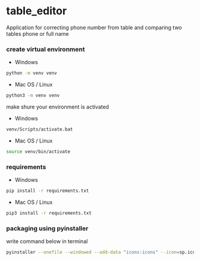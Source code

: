 # table_editor
Application for correcting phone number from table and comparing two tables phone or full name

### create virtual environment
* Windows
```bash
python -m venv venv
```
* Mac OS / Linux
```bash
python3 -m venv venv
```

make shure your environment is activated

* Windows
```bash
venv/Scripts/activate.bat
```
* Mac OS / Linux
```bash
source venv/bin/activate
```

### requirements

* Windows
```bash
pip install -r requirements.txt
```
* Mac OS / Linux
```bash
pip3 install -r requirements.txt
```

### packaging using pyinstaller

write command below in terminal

```bash
pyinstaller --onefile --windowed --add-data "icons:icons" --icon=sp.ico --name "Table editor" main.py
```

